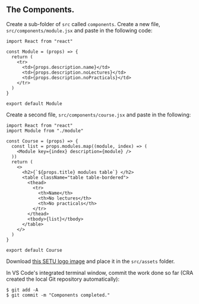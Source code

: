 ## The Components.

Create a sub-folder of `src` called `components`. Create a new file, `src/components/module.jsx` and paste in the following code:
~~~
import React from "react"

const Module = (props) => {
  return (
    <tr>
      <td>{props.description.name}</td>
      <td>{props.description.noLectures}</td>
      <td>{props.description.noPracticals}</td>
    </tr>
  )
}

export default Module
~~~
Create a second file, `src/components/course.jsx` and paste in the following:
~~~
import React from "react"
import Module from "./module"

const Course = (props) => {
  const list = props.modules.map((module, index) => (
    <Module key={index} description={module} />
  ))
  return (
    <>
      <h2>{`${props.title} modules table`} </h2>
      <table className="table table-bordered">
        <thead>
          <tr>
            <th>Name</th>
            <th>No lectures</th>
            <th>No practicals</th>
          </tr>
        </thead>
        <tbody>{list}</tbody>
      </table>
    </>
  )
}

export default Course
~~~
Download [this SETU logo image][wit] and place it in the `src/assets` folder.

In VS Code's integrated terminal window, commit the work done so far (CRA created the local Git repository automatically):
~~~
$ git add -A
$ git commit -m "Components completed."
~~~

[wit]: ./img/setu_crest.png
